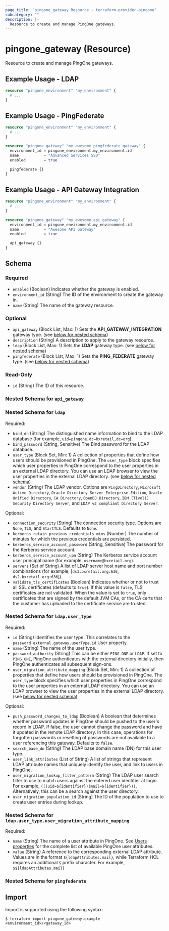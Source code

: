 ```yaml
---
page_title: "pingone_gateway Resource - terraform-provider-pingone"
subcategory: ""
description: |-
  Resource to create and manage PingOne gateways.
---
```


# pingone_gateway (Resource)

Resource to create and manage PingOne gateways.

## Example Usage - LDAP

```terraform
resource "pingone_environment" "my_environment" {
  # ...
}
```

## Example Usage - PingFederate

```terraform
resource "pingone_environment" "my_environment" {
  # ...
}

resource "pingone_gateway" "my_awesome_pingfederate_gateway" {
  environment_id = pingone_environment.my_environment.id
  name           = "Advanced Services SSO"
  enabled        = true

  pingfederate {}
}
```

## Example Usage - API Gateway Integration

```terraform
resource "pingone_environment" "my_environment" {
  # ...
}

resource "pingone_gateway" "my_awesome_api_gateway" {
  environment_id = pingone_environment.my_environment.id
  name           = "Awesome API Gateway"
  enabled        = true

  api_gateway {}
}
```

<!-- schema generated by tfplugindocs -->
## Schema

### Required

- `enabled` (Boolean) Indicates whether the gateway is enabled.
- `environment_id` (String) The ID of the environment to create the gateway in.
- `name` (String) The name of the gateway resource.

### Optional

- `api_gateway` (Block List, Max: 1) Sets the **API_GATEWAY_INTEGRATION** gateway type. (see [below for nested schema](#nestedblock--api_gateway))
- `description` (String) A description to apply to the gateway resource.
- `ldap` (Block List, Max: 1) Sets the **LDAP** gateway type. (see [below for nested schema](#nestedblock--ldap))
- `pingfederate` (Block List, Max: 1) Sets the **PING_FEDERATE** gateway type. (see [below for nested schema](#nestedblock--pingfederate))

### Read-Only

- `id` (String) The ID of this resource.

<a id="nestedblock--api_gateway"></a>
### Nested Schema for `api_gateway`


<a id="nestedblock--ldap"></a>
### Nested Schema for `ldap`

Required:

- `bind_dn` (String) The distinguished name information to bind to the LDAP database (for example, `uid=pingone,dc=bxretail,dc=org`).
- `bind_password` (String, Sensitive) The Bind password for the LDAP database.
- `user_type` (Block Set, Min: 1) A collection of properties that define how users should be provisioned in PingOne. The `user_type` block specifies which user properties in PingOne correspond to the user properties in an external LDAP directory. You can use an LDAP browser to view the user properties in the external LDAP directory. (see [below for nested schema](#nestedblock--ldap--user_type))
- `vendor` (String) The LDAP vendor. Options are `PingDirectory`, `Microsoft Active Directory`, `Oracle Directory Server Enterprise Edition`, `Oracle Unified Directory`, `CA Directory`, `OpenDJ Directory`, `IBM (Tivoli) Security Directory Server`, and `LDAP v3 compliant Directory Server`.

Optional:

- `connection_security` (String) The connection security type. Options are `None`, `TLS`, and `StartTLS`. Defaults to `None`.
- `kerberos_retain_previous_credentials_mins` (Number) The number of minutes for which the previous credentials are persisted.
- `kerberos_service_account_password` (String, Sensitive) The password for the Kerberos service account.
- `kerberos_service_account_upn` (String) The Kerberos service account user principal name (for example, `username@bxretail.org`).
- `servers` (Set of String) A list of LDAP server host name and port number combinations (for example, [`ds1.bxretail.org:636`, `ds2.bxretail.org:636`]).
- `validate_tls_certificates` (Boolean) Indicates whether or not to trust all SSL certificates (defaults to `true`). If this value is `false`, TLS certificates are not validated. When the value is set to `true`, only certificates that are signed by the default JVM CAs, or the CA certs that the customer has uploaded to the certificate service are trusted.

<a id="nestedblock--ldap--user_type"></a>
### Nested Schema for `ldap.user_type`

Required:

- `id` (String) Identifies the user type. This correlates to the `password.external.gateway.userType.id` User property.
- `name` (String) The name of the user type.
- `password_authority` (String) This can be either `PING_ONE` or `LDAP`. If set to `PING_ONE`, PingOne authenticates with the external directory initially, then PingOne authenticates all subsequent sign-ons.
- `user_migration_attribute_mapping` (Block Set, Min: 1) A collection of properties that define how users should be provisioned in PingOne. The `user_type` block specifies which user properties in PingOne correspond to the user properties in an external LDAP directory. You can use an LDAP browser to view the user properties in the external LDAP directory. (see [below for nested schema](#nestedblock--ldap--user_type--user_migration_attribute_mapping))

Optional:

- `push_password_changes_to_ldap` (Boolean) A boolean that determines whether password updates in PingOne should be pushed to the user's record in LDAP.  If false, the user cannot change the password and have it updated in the remote LDAP directory. In this case, operations for forgotten passwords or resetting of passwords are not available to a user referencing this gateway. Defaults to `false`.
- `search_base_dn` (String) The LDAP base domain name (DN) for this user type.
- `user_link_attributes` (List of String) A list of strings that represent LDAP attribute names that uniquely identify the user, and link to users in PingOne.
- `user_migration_lookup_filter_pattern` (String) The LDAP user search filter to use to match users against the entered user identifier at login. For example, `(((uid=${identifier})(mail=${identifier}))`. Alternatively, this can be a search against the user directory.
- `user_migration_population_id` (String) The ID of the population to use to create user entries during lookup.

<a id="nestedblock--ldap--user_type--user_migration_attribute_mapping"></a>
### Nested Schema for `ldap.user_type.user_migration_attribute_mapping`

Required:

- `name` (String) The name of a user attribute in PingOne. See [Users properties](https://apidocs.pingidentity.com/pingone/platform/v1/api/#users) for the complete list of available PingOne user attributes.
- `value` (String) A reference to the corresponding external LDAP attribute.  Values are in the format `${ldapAttributes.mail}`, while Terraform HCL requires an additional `$` prefix character. For example, `$${ldapAttributes.mail}`




<a id="nestedblock--pingfederate"></a>
### Nested Schema for `pingfederate`

## Import

Import is supported using the following syntax:

```shell
$ terraform import pingone_gateway.example <environment_id>/<gateway_id>
```
